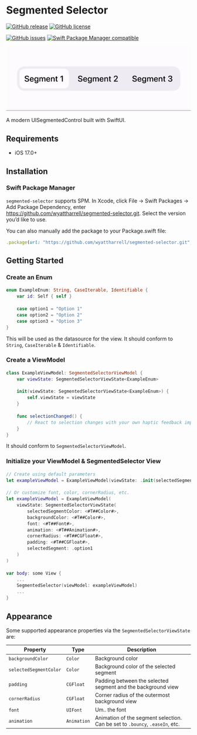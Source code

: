 # Segmented Selector
[![GitHub release](https://img.shields.io/github/release/wyattharrell/segmented-selector.svg)](https://github.com/wyattharrell/segmented-selector/releases)
[![GitHub license](https://img.shields.io/badge/license-MIT-blue.svg)](https://raw.githubusercontent.com/wyattharrell/segmented-selector/master/LICENSE)

[![GitHub issues](https://img.shields.io/github/issues-raw/wyattharrell/segmented-selector.svg)](https://github.com/wyattharrell/segmented-selector/issues) [![Swift Package Manager compatible](https://img.shields.io/badge/swift%20package%20manager-compatible-green)](https://swift.org/package-manager/)


![Segmented Select Gif](https://raw.githubusercontent.com/wyattharrell/segmented-selector/refs/heads/main/segmented-selector.gif)

A modern UISegmentedControl built with SwiftUI.

## Requirements

- iOS 17.0+

## Installation

### Swift Package Manager

`segmented-selector` supports SPM. In Xcode, click File -> Swift Packages -> Add Package Dependency, enter https://github.com/wyattharrell/segmented-selector.git. Select the version you’d like to use.

You can also manually add the package to your Package.swift file:
```ruby
.package(url: "https://github.com/wyattharrell/segmented-selector.git", from: "1.0.0")
```

## Getting Started

### Create an Enum

```swift
enum ExampleEnum: String, CaseIterable, Identifiable {
    var id: Self { self }

    case option1 = "Option 1"
    case option2 = "Option 2"
    case option3 = "Option 3"
}

```
This will be used as the datasource for the view. It should conform to `String`, `CaseIterable` & `Identifiable`.

### Create a ViewModel

```swift
class ExampleViewModel: SegmentedSelectorViewModel {
    var viewState: SegmentedSelectorViewState<ExampleEnum>

    init(viewState: SegmentedSelectorViewState<ExampleEnum>) {
        self.viewState = viewState
    }

    func selectionChanged() {
        // React to selection changes with your own haptic feedback implementation
    }
}
```
It should conform to `SegmentedSelectorViewModel`.

### Initialize your ViewModel & SegmentedSelector View

```swift
// Create using default parameters
let exampleViewModel = ExampleViewModel(viewState: .init(selectedSegment: .option1))

// Or customize font, color, cornerRadius, etc.
let exampleViewModel = ExampleViewModel(
    viewState: SegmentedSelectorViewState(
        selectedSegmentColor: <#T##Color#>,
        backgroundColor: <#T##Color#>,
        font: <#T##Font#>,
        animation: <#T##Animation#>,
        cornerRadius: <#T##CGFloat#>,
        padding: <#T##CGFloat#>,
        selectedSegment: .option1
    )
)

var body: some View {
    ...
    SegmentedSelector(viewModel: exampleViewModel)
    ...
}
```

## Appearance

Some supported appearance properties via the `SegmentedSelectorViewState` are:

| Property | Type | Description |
|---|---|---|
| `backgroundColor` | `Color` | Background color |
| `selectedSegmentColor` | `Color` | Background color of the selected segment |
| `padding` | `CGFloat` | Padding between the selected segment and the background view |
| `cornerRadius` | `CGFloat` | Corner radius of the outermost background view |
| `font` | `UIFont` | Um.. the font |
| `animation` | `Animation` | Animation of the segment selection. Can be set to `.bouncy`, `.easeIn`, etc. |

